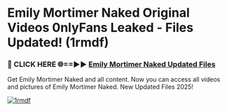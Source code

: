# Emily Mortimer Naked Original Videos 0nlyFans Leaked - Files Updated! (1rmdf)

<h3>🔴 CLICK HERE 🌐==►► <a href="https://tinyurl.com/yckcrads" rel="nofollow">Emily Mortimer Naked Updated Files</a></h3>

Get Emily Mortimer Naked and all content. Now you can access all videos and pictures of Emily Mortimer Naked. New Updated Files 2025!

[![1rmdf](https://i.imgur.com/hpKpOFt.gif)](https://tinyurl.com/yckcrads)
